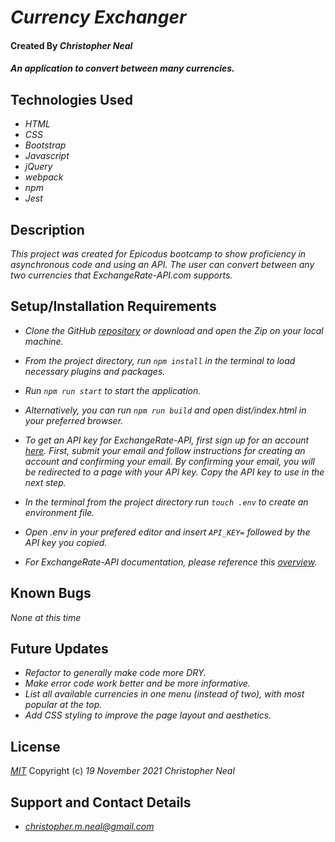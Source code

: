 # _Currency Exchanger_

#### Created By _**Christopher Neal**_

#### _An application to convert between many currencies._

## Technologies Used

* _HTML_
* _CSS_
* _Bootstrap_
* _Javascript_
* _jQuery_
* _webpack_
* _npm_
* _Jest_

## Description

_This project was created for Epicodus bootcamp to show proficiency in asynchronous code and using an API. The user can convert between any two currencies that ExchangeRate-API.com supports._

## Setup/Installation Requirements

* _Clone the GitHub [repository](https://github.com/christophermneal/currency-exchanger/) or download and open the Zip on your local machine._
* _From the project directory, run `npm install` in the terminal to load necessary plugins and packages._
* _Run `npm run start` to start the application._
* _Alternatively, you can run `npm run build` and open dist/index.html in your preferred browser._

* _To get an API key for ExchangeRate-API, first sign up for an account [here](https://www.exchangerate-api.com/). First, submit your email and follow instructions for creating an account and confirming your email. By confirming your email, you will be redirected to a page with your API key. Copy the API key to use in the next step._
* _In the terminal from the project directory run `touch .env` to create an environment file._
* _Open .env in your prefered editor and insert `API_KEY=` followed by the API key you copied._

* _For ExchangeRate-API documentation, please reference this [overview](https://www.exchangerate-api.com/docs/overview)._

## Known Bugs

_None at this time_

## Future Updates

* _Refactor to generally make code more DRY._
* _Make error code work better and be more informative._
* _List all available currencies in one menu (instead of two), with most popular at the top._
* _Add CSS styling to improve the page layout and aesthetics._

## License

_[MIT](https://opensource.org/licenses/MIT)_
Copyright (c) _19 November 2021_ _Christopher Neal_

## Support and Contact Details
* _[christopher.m.neal@gmail.com](mailto:christopher.m.neal@gmail.com)_
